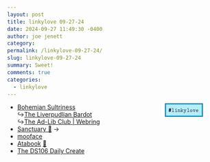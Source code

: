 ```yaml
---
layout: post
title: 𝚕𝚒𝚗𝚔𝚢𝚕𝚘𝚟𝚎 𝟶𝟿-𝟸𝟽-𝟸𝟺
date: 2024-09-27 11:49:30 -0400
author: joe jenett
category: 
permalink: /linkylove-09-27-24/
slug: linkylove-09-27-24
summary: Sweet!
comments: true
categories:
  - linkylove
---
```

<a style="position:relative;float:right;margin-right:48px;" title="i.webthings linkylove" href="https://iwebthings.joejenett.com/categories/#linkylove"><img src="/images/linkylove3.png" alt="linkylove" width="88" height="31"></a>
<ul class="linkylove">
	<li><a title="Magill a.k.a. Lil a.k.a. Fritzi" href="https://bohemiansultriness.nekoweb.org/">Bohemian Sultriness</a><br>&#8618;<a title="The Liverpudlian Bardot" href="https://theliverpudlianbardot.neocities.org/">The Liverpudlian Bardot</a><br>&#8618;<a title="The Ad-Lib Club | Webring" href="https://theadlibclub.neocities.org/">The Ad-Lib Club | Webring</a></li>
	<li><a title="Hana" href="https://planetpearlia.com/">Sanctuary 🌷</a> <span title="led to site shown below">&#8594;</span></li>
	<li><a title="Mars/Megan/Clover" href="https://mooface.neocities.org/">mooface</a></li>
	<li><a title="Atabook - Get your free guestbook" href="https://atabook.org/">Atabook</a> <a title="source" href="https://pinboard.in/u:ramblinggit">📌</a></li>
	<li><a title="The DS106 Daily Create | A creative challenge every day since Jan 8, 2012" href="http://daily.ds106.us/">The DS106 Daily Create</a></li>
</ul>
<a href="https://brid.gy/publish/mastodon"></a>